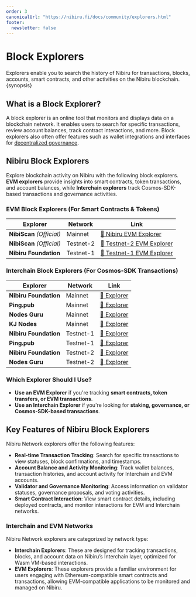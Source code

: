 ```yaml
---
order: 3
canonicalUrl: "https://nibiru.fi/docs/community/explorers.html"
footer:
  newsletter: false
---
```


# Block Explorers

Explorers enable you to search the history of Nibiru for transactions, blocks, accounts, smart contracts, and other activities on the Nibiru blockchain. {synopsis}

## What is a Block Explorer?

A block explorer is an online tool that monitors and displays data on a blockchain network. It enables users to search for specific transactions, review account balances, track contract interactions, and more. Block explorers also often offer features such as wallet integrations and interfaces for [decentralized
governance](./governance.md).

## Nibiru Block Explorers  

Explore blockchain activity on Nibiru with the following block explorers. **EVM explorers** provide insights into smart contracts, token transactions, and account balances, while **Interchain explorers** track Cosmos-SDK-based transactions and governance activities.  

### **EVM Block Explorers** (For Smart Contracts & Tokens)  

| Explorer              | Network   | Link |
|-----------------------|-----------|------|
| **NibiScan** *(Official)* | Mainnet   | [🔗 Nibiru EVM Explorer](https://nibiscan.io/) |
| **NibiScan** *(Official)* | Testnet-2 | [🔗 Testnet-2 EVM Explorer](https://testnet.nibiscan.io/) |
| **Nibiru Foundation** | Testnet-1 | [🔗 Testnet-1 EVM Explorer](https://evm-explorer.nibiru.fi/) |

### **Interchain Block Explorers** (For Cosmos-SDK Transactions)  

| Explorer              | Network   | Link |
|-----------------------|-----------|------|
| **Nibiru Foundation** | Mainnet   | [🔗 Explorer](https://explorer.nibiru.fi/cataclysm-1) |
| **Ping.pub**          | Mainnet   | [🔗 Explorer](https://ping.pub/nibiru) |
| **Nodes Guru**        | Mainnet   | [🔗 Explorer](https://nibiru.explorers.guru/) |
| **KJ Nodes**          | Mainnet   | [🔗 Explorer](https://explorer.kjnodes.com/nibiru) |
| **Nibiru Foundation** | Testnet-1 | [🔗 Explorer](https://explorer.nibiru.fi/nibiru-testnet-1) |
| **Ping.pub**          | Testnet-1 | [🔗 Explorer](https://testnet.ping.pub/nibiru) |
| **Nibiru Foundation** | Testnet-2 | [🔗 Explorer](https://explorer.nibiru.fi/nibiru-testnet-2) |
| **Nodes Guru**        | Testnet-2 | [🔗 Explorer](https://testnet.nibiru.explorers.guru/) |

### Which Explorer Should I Use?  

- **Use an EVM Explorer** if you're tracking **smart contracts, token transfers, or EVM transactions**.  
- **Use an Interchain Explorer** if you're looking for **staking, governance, or Cosmos-SDK-based transactions**.

## Key Features of Nibiru Block Explorers

Nibiru Network explorers offer the following features:

- **Real-time Transaction Tracking**: Search for specific transactions to view statuses, block confirmations, and timestamps.
- **Account Balance and Activity Monitoring**: Track wallet balances, transaction histories, and account activity for Interchain and EVM accounts.
- **Validator and Governance Monitoring**: Access information on validator statuses, governance proposals, and voting activities.
- **Smart Contract Interaction**: View smart contract details, including deployed contracts, and monitor interactions for EVM and Interchain networks.

### Interchain and EVM Networks

Nibiru Network explorers are categorized by network type:

- **Interchain Explorers**: These are designed for tracking transactions, blocks, and account data on Nibiru’s Interchain layer, optimized for Wasm VM-based interactions.
- **EVM Explorers**: These explorers provide a familiar environment for users engaging with Ethereum-compatible smart contracts and transactions, allowing EVM-compatible applications to be monitored and managed on Nibiru.
